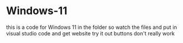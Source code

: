 # Windows-11

this is a code for Windows 11 in the folder so watch the files and put in visual studio code and get website try it out buttons don't really work
